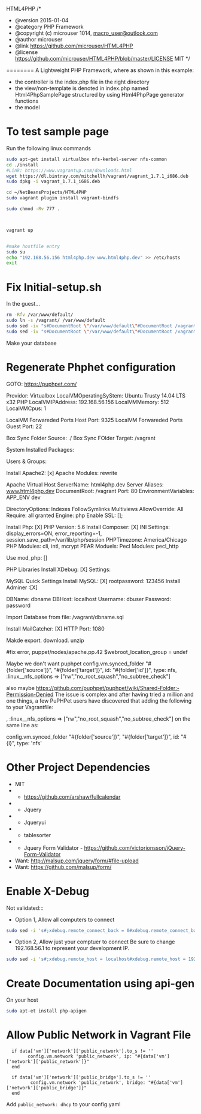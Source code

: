 HTML4PHP
/*
 * @version 2015-01-04
 * @category PHP Framework
 * @copyright (c) microuser 1014, macro_user@outlook.com
 * @author microuser
 * @link https://github.com/microuser/HTML4PHP 
 * @license https://github.com/microuser/HTML4PHP/blob/master/LICENSE MIT
 */


========
A Lightweight PHP Framework, where as shown in this example:
 - the controller is the index.php file in the right directory
 - the view/non-template is denoted in index.php named Html4PhpSamplePage structured by using Html4PhpPage generator functions
 - the model



To test sample page
======================
Run the following linux commands
```sh
sudo apt-get install virtualbox nfs-kerbel-server nfs-common
cd ./install
#Link: https://www.vagrantup.com/downloads.html
wget https://dl.bintray.com/mitchellh/vagrant/vagrant_1.7.1_i686.deb
sudo dpkg -i vagrant_1.7.1_i686.deb

cd ~/NetBeansProjects/HTML4PHP
sudo vagrant plugin install vagrant-bindfs

sudo chmod -Rv 777 .



vagrant up


#make hostfile entry
sudo su 
echo "192.168.56.156 html4php.dev www.html4php.dev" >> /etc/hosts
exit

```

Fix Initial-setup.sh
=======================
In the guest...
```sh
rm -Rfv /var/www/default/
sudo ln -s /vagrant/ /var/www/default
sudo sed -iv "s#DocumentRoot \"/var/www/default\"#DocumentRoot /vagrant#g" /etc/apache2/sites-enabled/10-default_vhost_80.conf
sudo sed -iv "s#DocumentRoot \"/var/www/default\"#DocumentRoot /vagrant#g" /etc/apache2/sites-enabled/10-default_vhost_443.conf

```

Make your database




Regenerate Phphet configuration
===============================
GOTO: https://puphpet.com/


Providor: Virtualbox
LocalVMOperatingSyStem: Ubuntu Trusty 14.04 LTS x32 PHP
LocalVMIPAddress: 192.168.56.156
LocalVMMemory: 512
LocalVMCpus: 1

LocalVM Forwareded Ports Host Port: 9325
LocalVM Forwareded Ports Guest Port: 22

Box Sync Folder Source: ./
Box Sync FOlder Target: /vagrant

System Installed Packages:

Users & Groups:

Install Apache2: [x]
Apache Modules: rewrite

Apache Virtual Host
ServerName: html4php.dev
Server Aliases: www.html4php.dev
DocumentRoot: /vagrant
Port: 80
EnvironmentVariables: APP_ENV dev

DirectoryOptions: Indexes FollowSymlinks Multiviews
AllowOverride: All
Require: all granted
Engine: php
Enable SSL: [];

Install Php: [X]
PHP Version: 5.6
Install Composer: [X]
INI Settings: display_errors=ON, error_reporting=-1, session.save_path=/var/lib/php/session
PHPTimezone: America/Chicago
PHP Modules: cli, intl, mcrypt
PEAR Moduels:
Pecl Modules: pecl_http

Use mod_php: []


PHP Libraries
Install XDebug: [X]
Settings: <untouched>

MySQL Quick Settings
Install MySQL: [X]
rootpassword: 123456
Install Adminer :[X]

DBName: dbname
DBHost: localhost
Username: dbuser
Password: password

Import Database from file: /vagrant/dbname.sql

Install MailCatcher: [X]
HTTP Port: 1080


Makde export. download. unzip

#fix error, puppet/nodes/apache.pp.42
$webroot_location_group = undef

Maybe we don't want puphpet
config.vm.synced_folder "#{folder['source']}", "#{folder['target']}", id: "#{folder['id']}", type: nfs, :linux__nfs_options => ["rw","no_root_squash","no_subtree_check"]

also maybe https://github.com/puphpet/puphpet/wiki/Shared-Folder:-Permission-Denied
The issue is complex and after having tried a million and one things, a few PuPHPet users have discovered that adding the following to your Vagrantfile:

, :linux__nfs_options => ["rw","no_root_squash","no_subtree_check"]
on the same line as:

config.vm.synced_folder "#{folder['source']}", "#{folder['target']}", id: "#{i}", type: 'nfs'



Other Project Dependencies
===================================
- MIT
-    - https://github.com/arshaw/fullcalendar
-    - Jquery
-    - Jqueryui
-    - tablesorter
-    - Jquery Form Validator - https://github.com/victorjonsson/jQuery-Form-Validator
- Want: http://malsup.com/jquery/form/#file-upload
- Want: https://github.com/malsup/form/


Enable X-Debug
=================
Not validated:::

- Option 1, Allow all computers to connect
```sh
sudo sed -i 's#;xdebug.remote_connect_back = 0#xdebug.remote_connect_back = 1#g' /.puphpet-stuff/xdebug/xdebug.ini
```
- Option 2, Allow just your comptuer to connect
Be sure to change 192.168.56.1 to represent your development IP.
```sh
sudo sed -i 's#;xdebug.remote_host = localhost#xdebug.remote_host = 192.168.56.1#g' /.puphpet-stuff/xdebug/xdebug.ini
```


Create Documentation using api-gen
====================================
On your host
```sh
sudo apt-et install php-apigen
```


Allow Public Network in Vagrant File
========================================
```Vagrantfile
  if data['vm']['network']['public_network'].to_s != ''
        config.vm.network 'public_network', ip: "#{data['vm']['network']['public_network']}"
  end

  if data['vm']['network']['public_bridge'].to_s != ''
         config.vm.network 'public_network', bridge: "#{data['vm']['network']['public_bridge']}"
  end
```
Add `public_network: dhcp` to your config.yaml